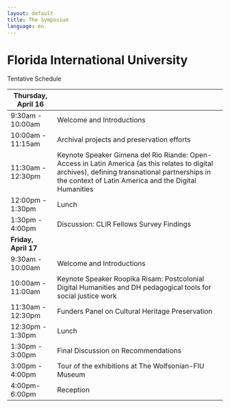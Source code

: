 ```yaml
---
layout: default
title: The Symposium
language: en
---
```


# Florida International University 


Tentative Schedule 

| **Thursday, April 16**|  |
| -------------------- | :---------------------------------------------- |
| 9:30am - 10:00am     | Welcome and Introductions                       |
| 10:00am - 11:15am  | Archival projects and preservation efforts |
| 11:30am - 12:30pm | Keynote Speaker Gimena del Rio Riande: Open-Access in Latin America (as this relates to digital archives), defining transnational partnerships in the context of Latin America and the Digital Humanities |
| 12:00pm - 1:30pm     | Lunch                                           |
| 1:30pm - 4:00pm      | Discussion: CLIR Fellows Survey Findings        |
| **Friday, April 17** |  |
| 9:30am - 10:00am     | Welcome and Introductions                       |
| 10:00am - 11:00am    | Keynote Speaker Roopika Risam: Postcolonial Digital Humanities and DH pedagogical tools for social justice work |
| 11:30am - 12:30pm   | Funders Panel on Cultural Heritage Preservation |
| 12:30pm - 1:30pm     | Lunch                                           |
| 1:30pm - 3:00pm      | Final Discussion on Recommendations             |
| 3:00pm - 4:00pm | Tour of the exhibitions at The Wolfsonian-FIU Museum |
| 4:00pm-6:00pm | Reception |

